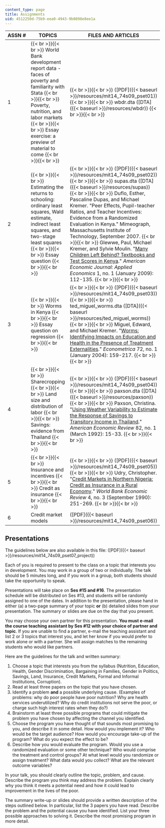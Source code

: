 ```yaml
---
content_type: page
title: Assignments
uid: 4512250d-75b9-eea0-4943-9b0898e8ee1a
---
```


| ASSN # | TOPICS | FILES AND ARTICLES |
| --- | --- | --- |
| 1 |  {{< br >}}{{< br >}} World Bank development report data - faces of poverty and familiarity with Stata {{< br >}}{{< br >}} Poverty, nutrition, and labor markets {{< br >}}{{< br >}} Essay exercise: a preview of material to come {{< br >}}{{< br >}}  |  {{< br >}}{{< br >}} ([PDF]({{< baseurl >}}/resources/mit14_74s09_pset01)) {{< br >}}{{< br >}} wbdr.dta ([DTA]({{< baseurl >}}/resources/wbdr)) {{< br >}}{{< br >}}  |
| 2 |  {{< br >}}{{< br >}} Estimating the returns to schooling: ordinary least squares, Wald estimate, indirect least squares, and two-stage least squares {{< br >}}{{< br >}} Essay question {{< br >}}{{< br >}}  |  {{< br >}}{{< br >}} ([PDF]({{< baseurl >}}/resources/mit14_74s09_pset02)) {{< br >}}{{< br >}} supas.dta ([DTA]({{< baseurl >}}/resources/supas)) {{< br >}}{{< br >}} Duflo, Esther, Pascaline Dupas, and Michael Kremer. "Peer Effects, Pupil-teacher Ratios, and Teacher Incentives: Evidence from a Randomized Evaluation in Kenya." Mimeograph, Massachusetts Institute of Technology, September 2007. {{< br >}}{{< br >}} Glewwe, Paul, Michael Kremer, and Sylvie Moulin. "[Many Children Left Behind? Textbooks and Test Scores in Kenya](http://ideas.repec.org/p/nbr/nberwo/13300.html)." _American Economic Journal: Applied Economics_ 1, no. 1 (January 2009): 112-135. {{< br >}}{{< br >}}  |
| 3 |  {{< br >}}{{< br >}} Worms in Kenya {{< br >}}{{< br >}} Essay question on regression {{< br >}}{{< br >}}  |  {{< br >}}{{< br >}} ([PDF]({{< baseurl >}}/resources/mit14_74s09_pset03)) {{< br >}}{{< br >}} ted\_miguel\_worms.dta ([DTA]({{< baseurl >}}/resources/ted_miguel_worms)) {{< br >}}{{< br >}} Miguel, Edward, and Michael Kremer. "[Worms: Identifying Impacts on Education and Health in the Presence of Treatment Externalities](http://ideas.repec.org/a/ecm/emetrp/v72y2004i1p159-217.html)." _Econometrica_ 72, no. 1 (January 2004): 159-217. {{< br >}}{{< br >}}  |
| 4 |  {{< br >}}{{< br >}} Sharecropping {{< br >}}{{< br >}} Land size and distribution of labor {{< br >}}{{< br >}} Savings: evidence from Thailand {{< br >}}{{< br >}}  |  {{< br >}}{{< br >}} ([PDF]({{< baseurl >}}/resources/mit14_74s09_pset04)) {{< br >}}{{< br >}} paxson.dta ([DTA]({{< baseurl >}}/resources/paxson)) {{< br >}}{{< br >}} Paxson, Christina. "[Using Weather Variability to Estimate the Response of Savings to Transitory Income in Thailand](http://ideas.repec.org/a/aea/aecrev/v82y1992i1p15-33.html)." _American Economic Review_ 82, no. 1 (March 1992): 15-33. {{< br >}}{{< br >}}  |
| 5 |  {{< br >}}{{< br >}} Insurance and incentives {{< br >}}{{< br >}} Credit as insurance {{< br >}}{{< br >}}  |  {{< br >}}{{< br >}} ([PDF]({{< baseurl >}}/resources/mit14_74s09_pset05)) {{< br >}}{{< br >}} Udry, Christopher. "[Credit Markets in Northern Nigeria: Credit as Insurance in a Rural Economy](http://ideas.repec.org/a/oup/wbecrv/v4y1990i3p251-69.html)." _World Bank Economic Review_ 4, no. 3 (September 1990): 251-269. {{< br >}}{{< br >}}  |
| 6 | Credit market models | ([PDF]({{< baseurl >}}/resources/mit14_74s09_pset06)) 

Presentations
-------------

The guidelines below are also available in this file: ([PDF]({{< baseurl >}}/resources/mit14_74s09_pset07_project))

Each of you is required to present to the class on a topic that interests you in development. You may work in a group of two or individually. The talk should be 5 minutes long, and if you work in a group, both students should take the opportunity to speak.

Presentations will take place on **Ses #15 and #16**. The presentation schedule will be distributed on Ses #13, and students will be randomly assigned to one of the dates. In addition to the presentation, please hand in either (a) a two-page summary of your topic **or** (b) detailed slides from your presentation. The summary or slides are due on the day that you present.

You may choose your own partner for this presentation. **You must e-mail the course teaching assistant by Ses #12 with your choice of partner and topic**. If you are unable to find a partner, e-mail the teaching assistant and list 2 or 3 topics that interest you, and let her know if you would prefer to work alone or with a partner. She will assign matches to the remaining students who would like partners.

Here are the guidelines for the talk and written summary:

1.  Choose a topic that interests you from the syllabus (Nutrition, Education, Health, Gender Discrimination, Bargaining in Families, Gender in Politics, Savings, Land, Insurance, Credit Markets, Formal and Informal Institutions, Corruption).
2.  Read at least three papers on the topic that you have chosen.
3.  Identify a problem **and** a possible underlying cause. (Examples of problems: why do poor people have poor nutrition? Why are health services underutilized? Why do credit institutions not serve the poor, or charge such high interest rates when they do?)
4.  Brainstorm at least three possible programs that could mitigate the problem you have chosen by affecting the channel you identified.
5.  Choose the program you have thought of that sounds most promising to you, and describe it in some detail. How would you implement it? Who would be the target audience? How would you encourage take-up of the program? What do you expect the effect to be?
6.  Describe how you would evaluate the program. Would you use a randomized evaluation or some other technique? Who would comprise the treatment and control groups? At what level would you randomize or assign treatment? What data would you collect? What are the relevant outcome variables?

In your talk, you should clearly outline the topic, problem, and cause. Describe the program you think may address the problem. Explain clearly why you think it meets a potential need and how it could lead to improvement in the lives of the poor.

The summary write-up or slides should provide a written description of the steps outlined below. In particular, list the 3 papers you have read. Describe the problem and the potential cause you have identified. List your three possible approaches to solving it. Describe the most promising program in more detail.